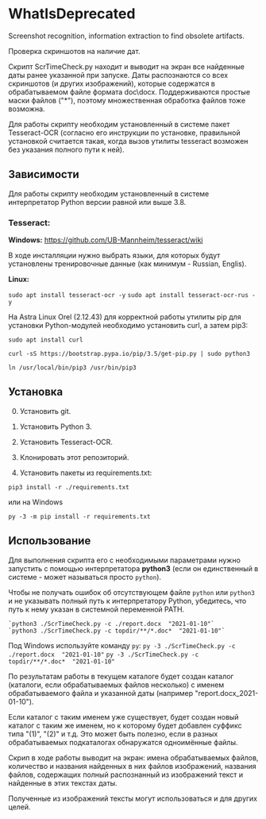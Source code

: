 # WhatIsDeprecated
Screenshot recognition, information extraction to find obsolete artifacts.

Проверка скриншотов на наличие дат.

Скрипт ScrTimeCheck.py находит и выводит на экран все найденные даты ранее указанной при запуске. 
Даты распознаются со всех скриншотов \(и других изображений\), которые содержатся в обрабатываемом файле формата doc\\docx. Поддерживаются простые маски файлов \("*"\), поэтому множественная обработка файлов тоже возможна.

Для работы скрипту необходим установленный в системе пакет Tesseract-OCR (согласно его инструкции по установке, правильной установкой считается такая, когда вызов утилиты tesseract возможен без указания полного пути к ней).

## Зависимости

Для работы скрипту необходим установленный в системе интерпретатор Python версии равной или выше 3.8.

### Tesseract:
**Windows:**  https://github.com/UB-Mannheim/tesseract/wiki

В ходе инсталляции нужно выбрать языки, для которых будут установлены тренировочные данные (как минимум - Russian, Englis).

**Linux:** 

`sudo apt install tesseract-ocr -y`
`sudo apt install tesseract-ocr-rus -y`

На Astra Linux Orel (2.12.43) для корректной работы утилиты pip для установки Python-модулей необходимо установить curl, а затем pip3:

`sudo apt install curl`

`curl -sS https://bootstrap.pypa.io/pip/3.5/get-pip.py | sudo python3`

`ln /usr/local/bin/pip3 /usr/bin/pip3`


## Установка 

0. Установить git.

1. Установить Python 3.

2. Установить Tesseract-OCR.

3. Клонировать этот репозиторий.

4. Установить пакеты из requirements.txt:

`pip3 install -r ./requirements.txt`

или на Windows

`py -3 -m pip install -r requirements.txt`


## Использование

Для выполнения скрипта его с необходимыми параметрами нужно запустить с помощью интерпретатора **python3** (если он единственный в системе - может называться просто `python`). 

Чтобы не получать ошибок об отсутствующем файле `python` или `python3` и не указывать полный путь к интерпретатору Python, убедитесь, что путь к нему указан в системной переменной PATH.

    `python3 ./ScrTimeCheck.py -c ./report.docx  "2021-01-10"`
    `python3 ./ScrTimeCheck.py -c topdir/**/*.doc*  "2021-01-10"`

Под Windows используйте команду `py`:
    `py -3 ./ScrTimeCheck.py -c ./report.docx  "2021-01-10"`
    `py -3 ./ScrTimeCheck.py -c topdir/**/*.doc*  "2021-01-10"`




По результатам работы в текущем каталоге будет создан каталог (каталоги, если обрабатываемых файлов несколько) с именем обрабатываемого файла и указанной даты (например "report.docx_2021-01-10").

Если каталог с таким именем уже существует, будет создан новый каталог с таким же именем, но к которому будет добавлен суффикс типа "(1)", "(2)" и т.д. Это может быть полезно, если в разных обрабатываемых подкаталогах обнаружатся одноимённые файлы.

Скрип в ходе работы выводит на экран: имена обрабатываемых файлов, количество и названия найденных в них файлов изображений, названия файлов, содержащих полный распознанный из изображений текст  и найденные в этих текстах даты. 

Полученные из изображений тексты могут использоваться и для других целей.